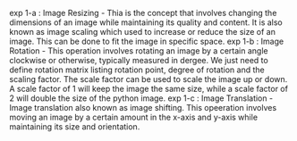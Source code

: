 exp 1-a : Image Resizing - Thia is the concept that involves changing the dimensions of an image while maintaining its quality and content. It is also known as image scaling which used to increase or reduce the size of an image. This can be done to fit the image in specific space.
exp 1-b : Image Rotation - This operation involves rotating an image by a certain angle clockwise or otherwise, typically measured in dergee. We just need to define rotation matrix listing rotation point, degree of rotation and the scaling factor. The scale factor can be used to scale the image up or down. A scale factor of 1 will keep the image the same size, while a scale factor of 2 will double the size of the python image.
exp 1-c : Image Translation - Image translation also known as image shifting. This opeeration involves moving an image by a certain amount in the x-axis and y-axis while maintaining its size and orientation. 
